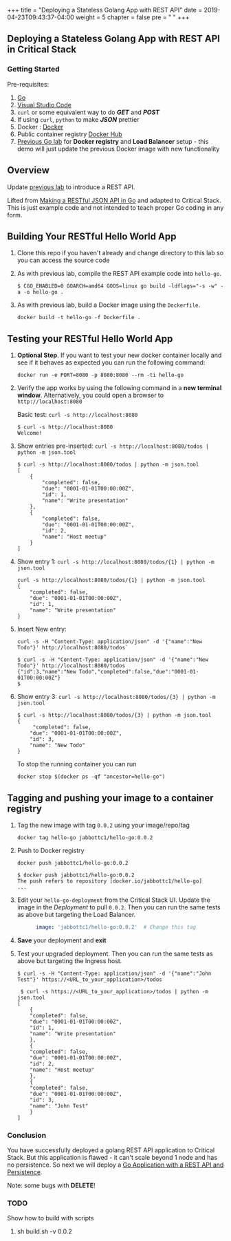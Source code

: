 +++
title = "Deploying a Stateless Golang App with REST API"
date = 2019-04-23T09:43:37-04:00
weight = 5
chapter = false
pre = "<i class='fas fa-flask'></i> "
+++

## Deploying a Stateless Golang App with REST API in Critical Stack

### Getting Started
Pre-requisites:

1. [Go](https://golang.org/dl/)
1. [Visual Studio Code](https://code.visualstudio.com/download)
1. `curl` or some equivalent way to do _**GET**_ and _**POST**_
1. If using `curl`, `python` to make _**JSON**_ prettier
1. Docker : [Docker](https://www.docker.com/get-started)
1. Public container registry [Docker Hub](https://hub.docker.com)
1. [Previous Go lab](../hello.md) for **Docker registry** and **Load Balancer** setup - this demo will just update the previous Docker image with new functionality

## Overview

Update [previous lab](../hello.md) to introduce a REST API.

Lifted from [Making a RESTful JSON API in Go](https://thenewstack.io/make-a-restful-json-api-go/) and adapted to Critical Stack.  This is just example code and not intended to teach proper Go coding in any form.

## Building Your RESTful Hello World App

1. Clone this repo if you haven't already and change directory to this lab so you can access the source code

1. As with previous lab, compile the REST API example code into `hello-go`.
	
	```console
	$ CGO_ENABLED=0 GOARCH=amd64 GOOS=linux go build -ldflags="-s -w" -a -o hello-go .
	```

1.  As with previous lab, build a Docker image using the `Dockerfile`.

	
	`docker build -t hello-go -f Dockerfile .`
	
	

## Testing your RESTful Hello World App
1.  **Optional Step**. If you want to test your new docker container locally and see if it behaves as expected you can run the following command:

	
	`docker run -e PORT=8080 -p 8080:8080 --rm -ti hello-go`
	
1. Verify the app works by using the following command in a **new terminal window**.  Alternatively, you could open a browser to `http://localhost:8080`

	Basic test:
	`curl -s http://localhost:8080`
	
	```console
	$ curl -s http://localhost:8080
	Welcome!
	```
	
1. Show entries pre-inserted:
	`curl -s http://localhost:8080/todos | python -m json.tool`
	
	```console
	$ curl -s http://localhost:8080/todos | python -m json.tool
	[
     	{
     		"completed": false,
        	"due": "0001-01-01T00:00:00Z",
        	"id": 1,
        	"name": "Write presentation"
    	},
    	{
        	"completed": false,
        	"due": "0001-01-01T00:00:00Z",
        	"id": 2,
        	"name": "Host meetup"
    	}
	]
	```
	
1. Show entry 1:
	`curl -s http://localhost:8080/todos/{1} | python -m json.tool`
	
	```console
	curl -s http://localhost:8080/todos/{1} | python -m json.tool
	{
    	"completed": false,
    	"due": "0001-01-01T00:00:00Z",
    	"id": 1,
    	"name": "Write presentation"
	}	
	```
	
1. Insert New entry:
	```console
	curl -s -H "Content-Type: application/json" -d '{"name":"New Todo"}' http://localhost:8080/todos`
	```
	
	```console
	$ curl -s -H "Content-Type: application/json" -d '{"name":"New Todo"}' http://localhost:8080/todos
	{"id":3,"name":"New Todo","completed":false,"due":"0001-01-01T00:00:00Z"}
	$ 
	```
	
1. Show entry 3:
	`curl -s http://localhost:8080/todos/{3} | python -m json.tool`
	
	```console
	$ curl -s http://localhost:8080/todos/{3} | python -m json.tool
	{
   		 "completed": false,
   	 	"due": "0001-01-01T00:00:00Z",
   	 	"id": 3,
   	 	"name": "New Todo"
	}
	```

	
	To stop the running container you can run
	
	```console
	docker stop $(docker ps -qf "ancestor=hello-go")
	```
	
## Tagging and pushing your image to a container registry
1. Tag the new image with tag `0.0.2` using your image/repo/tag

	`docker tag hello-go jabbottc1/hello-go:0.0.2`
	

1. Push to Docker registry

	`docker push jabbottc1/hello-go:0.0.2`
	
	```console
	$ docker push jabbottc1/hello-go:0.0.2
	The push refers to repository [docker.io/jabbottc1/hello-go]
	...
	```


1.  Edit your `hello-go-deployment` from the Critical Stack UI.  Update the image in the *Deployment* to pull `0.0.2`.  Then you can run the same tests as above but targeting the Load Balancer.

	```yaml
          image: 'jabbottc1/hello-go:0.0.2'  # Change this tag
    ```

1.  **Save** your deployment and **exit**

1.  Test your upgraded deployment.  Then you can run the same tests as above but targeting the Ingress host.
	```console
	$ curl -s -H "Content-Type: application/json" -d '{"name":"John Test"}' https://<URL_to_your_application>/todos
	```
	
	```console
	 $ curl -s https://<URL_to_your_application>/todos | python -m json.tool
	[
	    {
        "completed": false,
        "due": "0001-01-01T00:00:00Z",
        "id": 1,
        "name": "Write presentation"
        },
    	{
        "completed": false,
        "due": "0001-01-01T00:00:00Z",
        "id": 2,
        "name": "Host meetup"
    	},
    	{
        "completed": false,
        "due": "0001-01-01T00:00:00Z",
        "id": 3,
        "name": "John Test"
    	}
	]
	```
	
	



### Conclusion
You have successfully deployed a golang REST API application to Critical Stack.  But this application is flawed - it can't scale beyond 1 node and has no persistence.  So next we will deploy a [Go Application with a REST API and Persistence](../hello+REST+Persistence/).

Note:  some bugs with **DELETE**!


### TODO
Show how to build with scripts 

1. sh build.sh -v 0.0.2

